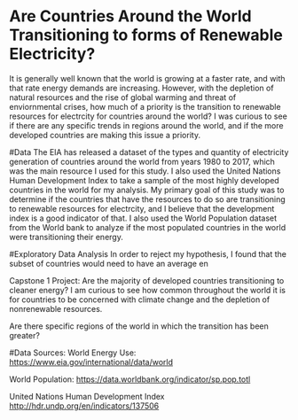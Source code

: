 # Are Countries Around the World Transitioning to forms of Renewable Electricity?
It is generally well known that the world is growing at a faster rate, and with that rate energy demands are increasing. However, with the depletion of natural resources and the rise of global warming and threat of enviornmental crises, how much of a priority is the transition to renewable resources for electrcity for countries around the world? I was curious to see if there are any specific trends in regions around the world, and if the more developed countries are making this issue a priority.

#Data
The EIA has released a dataset of the types and quantity of electricity generation of countries around the world from years 1980 to 2017, which was the main resource I used for this study. I also used the United Nations Human Development Index to take a sample of the most highly developed countries in the world for my analysis. My primary goal of this study was to determine if the countries that have the resources to do so are transitioning to renewable resources for electrcity, and I believe that the development index is a good indicator of that. I also used the World Population dataset from the World bank to analyze if the most populated countries in the world were transitioning their energy.

#Exploratory Data Analysis
 In order to reject my hypothesis, I found that the subset of countries would need to have an average en

Capstone 1 Project: Are the majority of developed countries transitioning to cleaner energy?
I am curious to see how common throughout the world it is for countries to be concerned with climate change and the depletion of nonrenewable resources.

Are there specific regions of the world in which the transition has been greater? 

#Data Sources: 
World Energy Use:
​https://www.eia.gov/international/data/world

World Population:
https://data.worldbank.org/indicator/sp.pop.totl

United Nations Human Development Index
http://hdr.undp.org/en/indicators/137506
